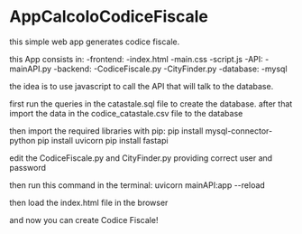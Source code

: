 # AppCalcoloCodiceFiscale
this simple web app generates codice fiscale.


this App consists in:
  -frontend:
    -index.html
    -main.css
    -script.js
  -API:
    -mainAPI.py
  -backend:
    -CodiceFiscale.py
    -CityFinder.py
  -database:
    -mysql

the idea is to use javascript to call the API that will talk to the database.

first run the queries in the catastale.sql file to create the database.
after that import the data in the codice_catastale.csv file to the database

then import the required libraries with pip:
  pip install mysql-connector-python
  pip install uvicorn
  pip install fastapi

edit the CodiceFiscale.py and CityFinder.py providing correct user and password

then run this command in the terminal:
  uvicorn mainAPI:app --reload

then load the index.html file in the browser

and now you can create Codice Fiscale!
